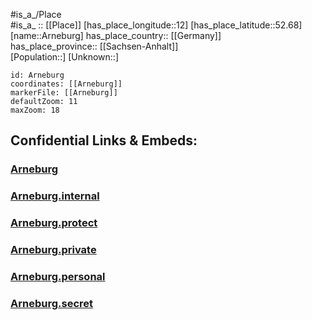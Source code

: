 ﻿---
location: [52.68,12] 
mapzoom: [7,12] 
mapmarker: city 
type: City
tags:
- geo/City


SpocWebEntityId: 28876
isDeleted: false
confidential: public

---
#is_a_/Place  
#is_a_ :: [[Place]] 
[has_place_longitude::12] 
[has_place_latitude::52.68] 
[name::Arneburg] 
has_place_country:: [[Germany]]  
has_place_province:: [[Sachsen-Anhalt]]  
[Population::] 
[Unknown::] 


```leaflet
id: Arneburg
coordinates: [[Arneburg]] 
markerFile: [[Arneburg]] 
defaultZoom: 11 
maxZoom: 18
```


## Confidential Links & Embeds: 

### [Arneburg](/_public/Earth/Continent/Europe/Europe~Central/Germany/Germany~East/Sachsen-Anhalt/counties~SA/Stendal/cities~Stendal/Arneburg-Goldbeck/City/Arneburg.md) 

### [Arneburg.internal](/_internal/Earth/Continent/Europe/Europe~Central/Germany/Germany~East/Sachsen-Anhalt/counties~SA/Stendal/cities~Stendal/Arneburg-Goldbeck/City/Arneburg.internal.md) 

### [Arneburg.protect](/_protect/Earth/Continent/Europe/Europe~Central/Germany/Germany~East/Sachsen-Anhalt/counties~SA/Stendal/cities~Stendal/Arneburg-Goldbeck/City/Arneburg.protect.md) 

### [Arneburg.private](/_private/Earth/Continent/Europe/Europe~Central/Germany/Germany~East/Sachsen-Anhalt/counties~SA/Stendal/cities~Stendal/Arneburg-Goldbeck/City/Arneburg.private.md) 

### [Arneburg.personal](/_personal/Earth/Continent/Europe/Europe~Central/Germany/Germany~East/Sachsen-Anhalt/counties~SA/Stendal/cities~Stendal/Arneburg-Goldbeck/City/Arneburg.personal.md) 

### [Arneburg.secret](/_secret/Earth/Continent/Europe/Europe~Central/Germany/Germany~East/Sachsen-Anhalt/counties~SA/Stendal/cities~Stendal/Arneburg-Goldbeck/City/Arneburg.secret.md) 

